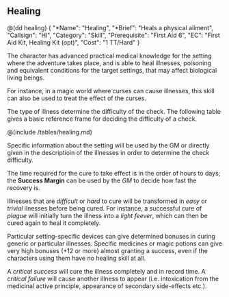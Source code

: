 ## Healing

@(dd healing)
{ 
  "*Name": "Healing",
  "*Brief": "Heals a physical ailment",
  "Callsign": "Hl",
  "Category": "Skill",
  "Prerequisite": "First Aid 6",
  "EC": "First Aid Kit, Healing Kit (opt)",
  "Cost": "1 TT/Hard"
}

The character has advanced practical medical knowledge for the setting
where the adventure takes place, and is able to heal illnesses, poisoning
and equivalent conditions for the target settings, that may affect
biological living beings.

For instance, in a magic world where curses can cause illnesses, this
skill can also be used to treat the effect of the curses.

The type of illness determine the difficulty of the check. The following table 
gives a basic reference frame for deciding the difficulty of a check.

@(include /tables/healing.md)

Specific information about the setting will be used by the GM or directly
given in the descriptioin of the illnesses in order to determine the 
check difficulty.

The time required for the cure to take effect is in the order of hours to days;
the **Success Margin** can be used by the *GM* to decide how fast the recovery is.

Illnesses that are *difficult* or *hard* to cure will be transformed in *easy*
or *trivial* ilnesses before being cured. For instance, a successful cure of
*plague* will initially turn the illness into a *light feever*, which can then
be cured again to heal it completely.

Particular setting-specific devices can give determined bonuses in curing generic
or particular illnesses. Specific medicines or magic potions can give very high
bonuses (+12 or more) almost granting a success, even if the characters using them
have no healing skill at all.

A *critical success* will cure the illness completely and in record time.
A *critical failure* will cause another illness to appear (i.e. intoxication
from the medicinal active principle, appearance of secondary side-effects etc.).

